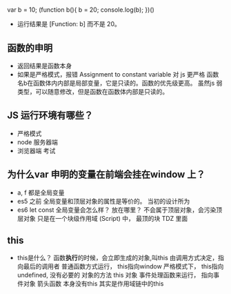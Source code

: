 # 
var b = 10;
(function b(){
  b = 20;
  console.log(b);
})()

- 运行结果是 [Function: b] 而不是 20。

## 函数的申明
- 返回结果是函数本身
- 如果是严格模式，报错 Assignment to constant variable
  对 js 更严格
  函数名b在函数体内内部是局部变量，它是只读的。函数的优先级更高。
  虽然js 弱类型，可以随意修改，但是函数在函数体内部是只读的。

## JS 运行环境有哪些？
- 严格模式
- node 服务器端
- 浏览器端 考试

## 为什么var 申明的变量在前端会挂在window 上？
- a, f 都是全局变量
- es5 之前 全局变量和顶层对象的属性是等价的。
  当初的设计所为
- es6 let const 全局变量会怎么样？ 放在哪里？
  不会属于顶层对象，会污染顶层对象
  只是在一个块级作用域 (Script) 中， 最顶的块
  <script>
  </script>
  TDZ 里面 

## this
- this是什么？
  函数**执行**的时候，会立即生成的对象,叫this
  由调用方式决定，指向最后的调用者
  普通函数方式运行， this指向window
  严格模式下， this指向undefined, 没有必要的
  对象的方法 this 对象
  事件处理函数来运行， 指向事件对象
  箭头函数 本身没有this 其实是作用域链中的this